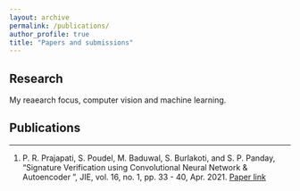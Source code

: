 ```yaml
---
layout: archive
permalink: /publications/
author_profile: true
title: "Papers and submissions"
---
```


## Research
My reaearch focus, computer vision and machine learning.
## Publications
---
1. P. R. Prajapati, S. Poudel, M. Baduwal, S. Burlakoti, and S. P. Panday, “Signature Verification using Convolutional Neural Network & Autoencoder ”, JIE, vol. 16, no. 1, pp. 33 - 40, Apr. 2021. [Paper link](https://tuta.pcampus.edu.np/journal/index.php/jie/article/view/16-01-05/fulltext-160105)
 
  
  

